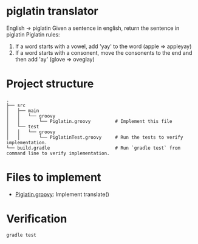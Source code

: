 # piglatin translator

English -> piglatin
Given a sentence in english, return the sentence in piglatin
Piglatin rules:
1) If a word starts with a vowel, add 'yay' to the word (apple => appleyay)
2) If a word starts with a consonent, move the consonents to the end and then add 'ay' (glove => oveglay)

# Project structure

    .
    ├── src
    │   ├── main
    │   │   └── groovy
    │   │       └── Piglatin.groovy         # Implement this file
    │   └── test
    │   │   └── groovy
    │   │       └── PiglatinTest.groovy     # Run the tests to verify implementation.
    └── build.gradle                        # Run `gradle test` from command line to verify implementation.

# Files to implement

- [Piglatin.groovy](src/main/groovy/Piglatin.groovy): Implement translate()

# Verification

```
gradle test
```
